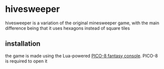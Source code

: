 # hivesweeper

hivesweeper is a variation of the original minesweeper game, with the main difference being that it uses hexagons instead of square tiles

## installation

the game is made using the Lua-powered [PICO-8 fantasy console](https://www.lexaloffle.com/pico-8.php). PICO-8 is required to open it